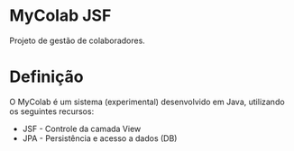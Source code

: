 # MyColab JSF
Projeto de gestão de colaboradores.

# Definição
O MyColab é um sistema (experimental) desenvolvido em Java, utilizando os seguintes recursos:
* JSF - Controle da camada View
* JPA - Persistência e acesso a dados (DB)
